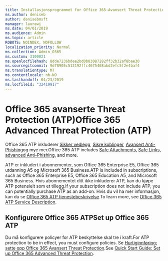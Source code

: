 ```yaml
---
title: Installasjonsprogrammet for Office 365-Avansert Threat Protection (ATP)
ms.author: deniseb
author: denisebmsft
manager: laurawi
ms.date: 04/01/2019
ms.audience: Admin
ms.topic: article
ROBOTS: NOINDEX, NOFOLLOW
localization_priority: Normal
ms.collection: Admin_O365
ms.custom: 3100021
ms.openlocfilehash: 8dde7236bdee2bd0b83087282ff32b32af8bae30
ms.sourcegitcommit: 9d78905c512192ffc4675468abd2efc5f2e4baf4
ms.translationtype: MT
ms.contentlocale: nb-NO
ms.lasthandoff: 04/23/2019
ms.locfileid: "32419917"
---
```

# <a name="office-365-advanced-threat-protection-atp"></a><span data-ttu-id="9eb0c-102">Office 365 avanserte Threat Protection (ATP)</span><span class="sxs-lookup"><span data-stu-id="9eb0c-102">Office 365 Advanced Threat Protection (ATP)</span></span>

<span data-ttu-id="9eb0c-103">Office 365 ATP inkluderer [Sikker vedlegg](https://docs.microsoft.com/office365/securitycompliance/atp-safe-attachments), [Sikre koblinger](https://docs.microsoft.com/office365/securitycompliance/atp-safe-links), [Avansert Anti-Phishing](https://docs.microsoft.com/office365/securitycompliance/atp-anti-phishing)og mye mer.</span><span class="sxs-lookup"><span data-stu-id="9eb0c-103">Office 365 ATP includes [Safe Attachments](https://docs.microsoft.com/office365/securitycompliance/atp-safe-attachments), [Safe Links](https://docs.microsoft.com/office365/securitycompliance/atp-safe-links), [advanced Anti-Phishing](https://docs.microsoft.com/office365/securitycompliance/atp-anti-phishing), and more.</span></span> 

<span data-ttu-id="9eb0c-104">ATP er inkludert i abonnementer, som Office 365 Enterprise E5, Office 365 utdanning A5 og Microsoft 365 Business.</span><span class="sxs-lookup"><span data-stu-id="9eb0c-104">ATP is included in subscriptions, such as Office 365 Enterprise E5, Office 365 Education A5, and Microsoft 365 Business.</span></span> <span data-ttu-id="9eb0c-105">Hvis abonnementet ditt ikke inkluderer ATP, kan du kjøpe ATP potensielt som et tillegg.</span><span class="sxs-lookup"><span data-stu-id="9eb0c-105">If your subscription does not include ATP, you can potentially purchase ATP as an add-on.</span></span> <span data-ttu-id="9eb0c-106">Hvis du vil ha mer informasjon, kan du se [Office 365 ATP tjenestebeskrivelse](https://docs.microsoft.com/office365/servicedescriptions/office-365-advanced-threat-protection-service-description).</span><span class="sxs-lookup"><span data-stu-id="9eb0c-106">To learn more, see [Office 365 ATP Service Description](https://docs.microsoft.com/office365/servicedescriptions/office-365-advanced-threat-protection-service-description).</span></span>

## <a name="set-up-office-365-atp"></a><span data-ttu-id="9eb0c-107">Konfigurere Office 365 ATP</span><span class="sxs-lookup"><span data-stu-id="9eb0c-107">Set up Office 365 ATP</span></span>

<span data-ttu-id="9eb0c-108">Du må konfigurere policyer for ATP beskyttelse skal tre i kraft.</span><span class="sxs-lookup"><span data-stu-id="9eb0c-108">For ATP protection to be in effect, you must configure policies.</span></span> <span data-ttu-id="9eb0c-109">Se [Hurtiginnføring: sette opp Office 365 Avansert Threat Protection](https://docs.microsoft.com/office365/securitycompliance/checklist-atp-setup).</span><span class="sxs-lookup"><span data-stu-id="9eb0c-109">See [Quick Start Guide: Set up Office 365 Advanced Threat Protection](https://docs.microsoft.com/office365/securitycompliance/checklist-atp-setup).</span></span>

